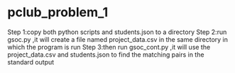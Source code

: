 # pclub_problem_1
Step 1:copy both python scripts and students.json to a directory 
Step 2:run gsoc.py ,it will create a file named project_data.csv in the same directory in which the program is run
Step 3:then run gsoc_cont.py ,it will use the project_data.csv and students.json to find the matching pairs in the standard output
